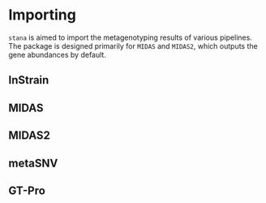 # Importing

`stana` is aimed to import the metagenotyping results of various pipelines.
The package is designed primarily for `MIDAS` and `MIDAS2`, which outputs the 
gene abundances by default.

## InStrain

## MIDAS

## MIDAS2

## metaSNV

## GT-Pro
